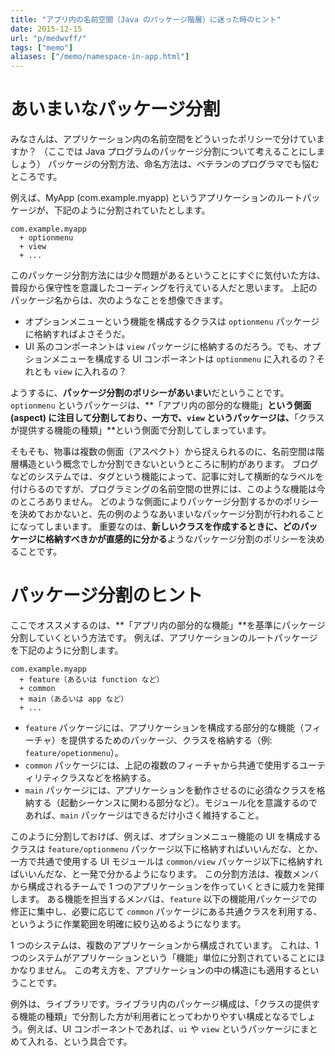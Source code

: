 ```yaml
---
title: "アプリ内の名前空間（Java のパッケージ階層）に迷った時のヒント"
date: 2015-12-15
url: "p/medwvff/"
tags: ["memo"]
aliases: ["/memo/namespace-in-app.html"]
---
```



あいまいなパッケージ分割
====

みなさんは、アプリケーション内の名前空間をどういったポリシーで分けていますか？
（ここでは Java プログラムのパッケージ分割について考えることにしましょう）
パッケージの分割方法、命名方法は、ベテランのプログラマでも悩むところです。

例えば、MyApp (com.example.myapp) というアプリケーションのルートパッケージが、下記のように分割されていたとします。

```
com.example.myapp
  + optionmenu
  + view
  + ...
```

このパッケージ分割方法には少々問題があるということにすぐに気付いた方は、普段から保守性を意識したコーディングを行えている人だと思います。
上記のパッケージ名からは、次のようなことを想像できます。

* オプションメニューという機能を構成するクラスは `optionmenu` パッケージに格納すればよさそうだ。
* UI 系のコンポーネントは `view` パッケージに格納するのだろう。でも、オプションメニューを構成する UI コンポーネントは `optionmenu` に入れるの？それとも `view` に入れるの？

ようするに、**パッケージ分割のポリシーがあいまい**だということです。
`optionmenu` というパッケージは、**「アプリ内の部分的な機能」**という側面 (aspect) に注目して分割しており、一方で、`view` というパッケージは、**「クラスが提供する機能の種類」**という側面で分割してしまっています。

そもそも、物事は複数の側面（アスペクト）から捉えられるのに、名前空間は階層構造という概念でしか分割できないというところに制約があります。
ブログなどのシステムでは、タグという機能によって、記事に対して横断的なラベルを付けらるのですが、プログラミングの名前空間の世界には、このような機能は今のところありません。
どのような側面によりパッケージ分割するかのポリシーを決めておかないと、先の例のようなあいまいなパッケージ分割が行われることになってしまいます。
重要なのは、**新しいクラスを作成するときに、どのパッケージに格納すべきかが直感的に分かる**ようなパッケージ分割のポリシーを決めることです。


パッケージ分割のヒント
====

ここでオススメするのは、**「アプリ内の部分的な機能」**を基準にパッケージ分割していくという方法です。
例えば、アプリケーションのルートパッケージを下記のように分割します。

```
com.example.myapp
  + feature（あるいは function など）
  + common
  + main（あるいは app など）
  + ...
```

* `feature` パッケージには、アプリケーションを構成する部分的な機能（フィーチャ）を提供するためのパッケージ、クラスを格納する（例: `feature/opetionmenu`）。
* `common` パッケージには、上記の複数のフィーチャから共通で使用するユーティリティクラスなどを格納する。
* `main` パッケージには、アプリケーションを動作させるのに必須なクラスを格納する（起動シーケンスに関わる部分など）。モジュール化を意識するのであれば、`main` パッケージはできるだけ小さく維持すること。

このように分割しておけば、例えば、オプションメニュー機能の UI を構成するクラスは `feature/optionmenu` パッケージ以下に格納すればいいんだな、とか、一方で共通で使用する UI モジュールは `common/view` パッケージ以下に格納すればいいんだな、と一発で分かるようになります。
この分割方法は、複数メンバから構成されるチームで 1 つのアプリケーションを作っていくときに威力を発揮します。
ある機能を担当するメンバは、`feature` 以下の機能用パッケージでの修正に集中し、必要に応じて `common` パッケージにある共通クラスを利用する、というように作業範囲を明確に絞り込めるようになります。

1 つのシステムは、複数のアプリケーションから構成されています。
これは、1 つのシステムがアプリケーションという「機能」単位に分割されていることにほかなりません。
この考え方を、アプリケーションの中の構造にも適用するということです。

例外は、ライブラリです。ライブラリ内のパッケージ構成は、「クラスの提供する機能の種類」で分割した方が利用者にとってわかりやすい構成となるでしょう。例えば、UI コンポーネントであれば、`ui` や `view` というパッケージにまとめて入れる、という具合です。

